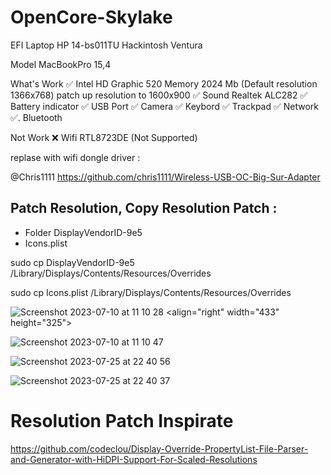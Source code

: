 # OpenCore-Skylake
EFI Laptop HP 14-bs011TU Hackintosh Ventura

Model MacBookPro 15,4

What's Work
✅ Intel HD Graphic 520 Memory 2024 Mb
    (Default resolution 1366x768) patch up resolution to 1600x900
✅ Sound Realtek ALC282
✅ Battery indicator
✅ USB Port
✅ Camera
✅ Keybord 
✅ Trackpad
✅ Network
✅. Bluetooth

Not Work
❌ Wifi RTL8723DE (Not Supported)
  
  replase with wifi dongle driver :

  @Chris1111 https://github.com/chris1111/Wireless-USB-OC-Big-Sur-Adapter


## Patch Resolution, Copy Resolution Patch :
- Folder DisplayVendorID-9e5
- Icons.plist

sudo cp DisplayVendorID-9e5 /Library/Displays/Contents/Resources/Overrides

sudo cp Icons.plist /Library/Displays/Contents/Resources/Overrides

![Screenshot 2023-07-10 at 11 10 28](https://github.com/mijortsa/OpenCore-Skylake/assets/908982/e6734c27-0907-4cd1-8ed4-a1eae1b9dc8b) <align="right" width="433" height="325">


![Screenshot 2023-07-10 at 11 10 47](https://github.com/mijortsa/OpenCore-Skylake/assets/908982/7b5c656f-0d56-4053-9581-336d77106287)


![Screenshot 2023-07-25 at 22 40 56](https://github.com/mijortsa/OpenCore-Skylake/assets/908982/5de0308e-32e0-475f-adc5-49e813c3b151)


![Screenshot 2023-07-25 at 22 40 37](https://github.com/mijortsa/OpenCore-Skylake/assets/908982/53fdc4a0-baa2-4d9f-b9d8-37ac21f171f1)

# Resolution Patch Inspirate 
https://github.com/codeclou/Display-Override-PropertyList-File-Parser-and-Generator-with-HiDPI-Support-For-Scaled-Resolutions
